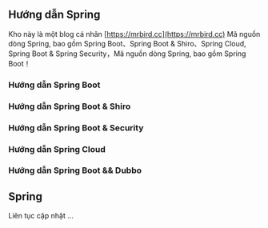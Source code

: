 ## Hướng dẫn Spring
Kho này là một blog cá nhân [https://mrbird.cc](https://mrbird.cc) Mã nguồn dòng Spring, bao gồm Spring Boot、Spring Boot & Shiro、Spring Cloud, Spring Boot & Spring Security，Mã nguồn dòng Spring, bao gồm Spring Boot！
### Hướng dẫn Spring Boot 
### Hướng dẫn Spring Boot & Shiro
### Hướng dẫn Spring Boot & Security
### Hướng dẫn Spring Cloud
### Hướng dẫn Spring Boot && Dubbo
## Spring
Liên tục cập nhật ...
